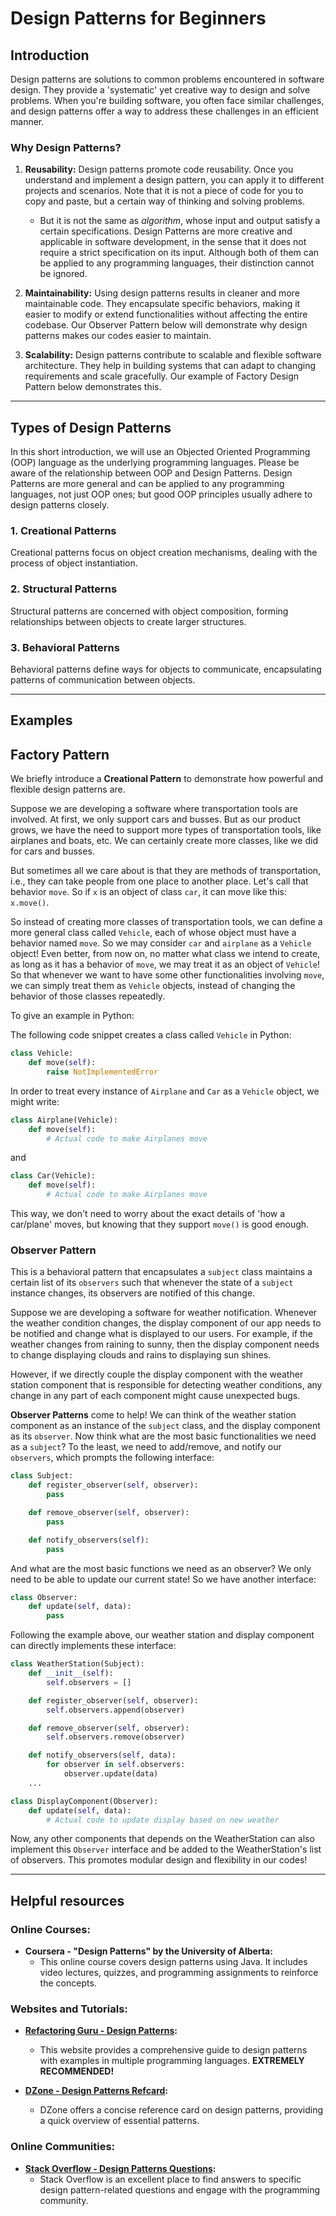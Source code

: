 # Design Patterns for Beginners

## Introduction
Design patterns are solutions to common problems encountered in software design. They provide a 'systematic' yet creative way to design and solve problems. When you're building software, you often face similar challenges, and design patterns offer a way to address these challenges in an efficient manner.


### Why Design Patterns?

1. **Reusability:** Design patterns promote code reusability. Once you understand and implement a design pattern, you can apply it to different projects and scenarios. Note that it is not a piece of code for you to copy and paste, but a certain way of thinking and solving problems. 
   - But it is not the same as _algorithm_, whose input and output satisfy a certain specifications. Design Patterns are more creative and applicable in software development, in the sense that it does not require a strict specification on its input. Although both of them can be applied to any programming languages, their distinction cannot be ignored.  

2. **Maintainability:** Using design patterns results in cleaner and more maintainable code. They encapsulate specific behaviors, making it easier to modify or extend functionalities without affecting the entire codebase. Our Observer Pattern below will demonstrate why design patterns makes our codes easier to maintain. 

3. **Scalability:** Design patterns contribute to scalable and flexible software architecture. They help in building systems that can adapt to changing requirements and scale gracefully. Our example of Factory Design Pattern below demonstrates this. 

---

## Types of Design Patterns
In this short introduction, we will use an Objected Oriented Programming (OOP) language as the underlying programming languages. Please be aware of the relationship between OOP and Design Patterns. Design Patterns are more general and can be applied to any programming languages, not just OOP ones; but good OOP principles usually adhere to design patterns closely. 

### 1. Creational Patterns
Creational patterns focus on object creation mechanisms, dealing with the process of object instantiation.

### 2. Structural Patterns
Structural patterns are concerned with object composition, forming relationships between objects to create larger structures.

### 3. Behavioral Patterns
Behavioral patterns define ways for objects to communicate, encapsulating patterns of communication between objects.

---
## Examples

## Factory Pattern
We briefly introduce a **Creational Pattern** to demonstrate how powerful and flexible design patterns are. 

Suppose we are developing a software where transportation tools are involved. At first, we only support cars and busses. But as our product grows, we have the need to support more types of transportation tools, like airplanes and boats, etc. We can certainly create more classes, like we did for cars and busses. 

But sometimes all we care about is that they are methods of transportation, i.e., they can take people from one place to another place. Let's call that behavior `move`. So if `x` is an object of class `car`, it can move like this: `x.move()`. 

So instead of creating more classes of transportation tools, we can define a more general class called `Vehicle`, each of whose object must have a behavior named `move`. So we may consider `car` and `airplane` as a `Vehicle` object! Even better, from now on, no matter what class we intend to create, as long as it has a behavior of `move`, we may treat it as an object of `Vehicle`! So that whenever we want to have some other functionalities involving `move`, we can simply treat them as `Vehicle` objects, instead of changing the behavior of those classes repeatedly. 

To give an example in Python:

The following code snippet creates a class called `Vehicle` in Python:
```python
class Vehicle:
    def move(self):
        raise NotImplementedError
```

In order to treat every instance of `Airplane` and `Car` as a `Vehicle` object, we might write:
```python
class Airplane(Vehicle):
    def move(self):
        # Actual code to make Airplanes move
```
and 
```python
class Car(Vehicle):
    def move(self):
        # Actual code to make Airplanes move
```


This way, we don't need to worry about the exact details of 'how a car/plane' moves, but knowing that they support `move()` is good enough. 

### Observer Pattern
This is a behavioral pattern that encapsulates a `subject` class maintains a certain list of its `observers` such that whenever the state of a `subject` instance changes, its observers are notified of this change. 

Suppose we are developing a software for weather notification. Whenever the weather condition changes, the display component of our app needs to be notified and change what is displayed to our users. For example, if the weather changes from raining to sunny, then the display component needs to change displaying clouds and rains to displaying sun shines. 

However, if we directly couple the display component with the weather station component that is responsible for detecting weather conditions, any change in any part of each component might cause unexpected bugs. 

**Observer Patterns** come to help! We can think of the weather station component as an instance of the `subject` class, and the display component as its `observer`. Now think what are the most basic functionalities we need as a `subject`? To the least, we need to add/remove, and notify our `observers`, which prompts the following interface:
```python
class Subject:
    def register_observer(self, observer):
        pass

    def remove_observer(self, observer):
        pass

    def notify_observers(self):
        pass
```
And what are the most basic functions we need as an observer? We only need to be able to update our current state! So we have another interface:
```python
class Observer:
    def update(self, data):
        pass
```

Following the example above, our weather station and display component can directly implements these interface:
```python
class WeatherStation(Subject):
    def __init__(self):
        self.observers = []

    def register_observer(self, observer):
        self.observers.append(observer)

    def remove_observer(self, observer):
        self.observers.remove(observer)

    def notify_observers(self, data):
        for observer in self.observers:
            observer.update(data)
    ...

class DisplayComponent(Observer):
    def update(self, data):
        # Actual code to update display based on new weather 

```
Now, any other components that depends on the WeatherStation can also implement this `Observer` interface and be added to the WeatherStation's list of observers. This promotes modular design and flexibility in our codes! 

---
## Helpful resources
### Online Courses:
- **Coursera - "Design Patterns" by the University of Alberta:**
   - This online course covers design patterns using Java. It includes video lectures, quizzes, and programming assignments to reinforce the concepts.

### Websites and Tutorials:

-  **[Refactoring Guru - Design Patterns](https://refactoring.guru/design-patterns):**
   - This website provides a comprehensive guide to design patterns with examples in multiple programming languages. **EXTREMELY RECOMMENDED!**


- **[DZone - Design Patterns Refcard](https://dzone.com/refcardz/design-patterns):**
   - DZone offers a concise reference card on design patterns, providing a quick overview of essential patterns.

### Online Communities:

-  **[Stack Overflow - Design Patterns Questions](https://stackoverflow.com/questions/tagged/design-patterns):**
   - Stack Overflow is an excellent place to find answers to specific design pattern-related questions and engage with the programming community.

